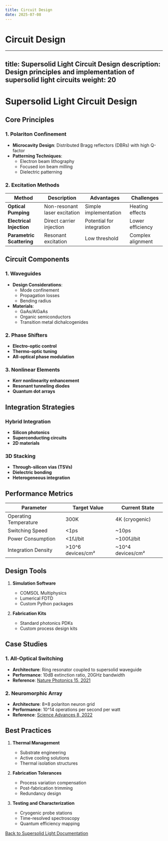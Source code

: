 ```yaml
---
title: Circuit Design
date: 2025-07-08
---
```


# Circuit Design

---
title: Supersolid Light Circuit Design
description: Design principles and implementation of supersolid light circuits
weight: 20
---

# Supersolid Light Circuit Design

## Core Principles

### 1. Polariton Confinement
- **Microcavity Design**: Distributed Bragg reflectors (DBRs) with high Q-factor
- **Patterning Techniques**:
  - Electron beam lithography
  - Focused ion beam milling
  - Dielectric patterning

### 2. Excitation Methods

| Method | Description | Advantages | Challenges |
|--------|-------------|------------|------------|
| **Optical Pumping** | Non-resonant laser excitation | Simple implementation | Heating effects |
| **Electrical Injection** | Direct carrier injection | Potential for integration | Lower efficiency |
| **Parametric Scattering** | Resonant excitation | Low threshold | Complex alignment |

## Circuit Components

### 1. Waveguides
- **Design Considerations**:
  - Mode confinement
  - Propagation losses
  - Bending radius
- **Materials**:
  - GaAs/AlGaAs
  - Organic semiconductors
  - Transition metal dichalcogenides

### 2. Phase Shifters
- **Electro-optic control**
- **Thermo-optic tuning**
- **All-optical phase modulation**

### 3. Nonlinear Elements
- **Kerr nonlinearity enhancement**
- **Resonant tunneling diodes**
- **Quantum dot arrays**

## Integration Strategies

### Hybrid Integration
- **Silicon photonics**
- **Superconducting circuits**
- **2D materials**

### 3D Stacking
- **Through-silicon vias (TSVs)**
- **Dielectric bonding**
- **Heterogeneous integration**

## Performance Metrics

| Parameter | Target Value | Current State |
|-----------|--------------|----------------|
| Operating Temperature | 300K | 4K (cryogenic) |
| Switching Speed | <1ps | ~10ps |
| Power Consumption | <1fJ/bit | ~100fJ/bit |
| Integration Density | >10^6 devices/cm² | ~10^4 devices/cm² |

## Design Tools

1. **Simulation Software**
   - COMSOL Multiphysics
   - Lumerical FDTD
   - Custom Python packages

2. **Fabrication Kits**
   - Standard photonics PDKs
   - Custom process design kits

## Case Studies

### 1. All-Optical Switching
- **Architecture**: Ring resonator coupled to supersolid waveguide
- **Performance**: 10dB extinction ratio, 20GHz bandwidth
- **Reference**: [Nature Photonics 15, 2021](#)

### 2. Neuromorphic Array
- **Architecture**: 8×8 polariton neuron grid
- **Performance**: 10^14 operations per second per watt
- **Reference**: [Science Advances 8, 2022](#)

## Best Practices

1. **Thermal Management**
   - Substrate engineering
   - Active cooling solutions
   - Thermal isolation structures

2. **Fabrication Tolerances**
   - Process variation compensation
   - Post-fabrication trimming
   - Redundancy design

3. **Testing and Characterization**
   - Cryogenic probe stations
   - Time-resolved spectroscopy
   - Quantum efficiency mapping

[Back to Supersolid Light Documentation](../supersolid_light/)
